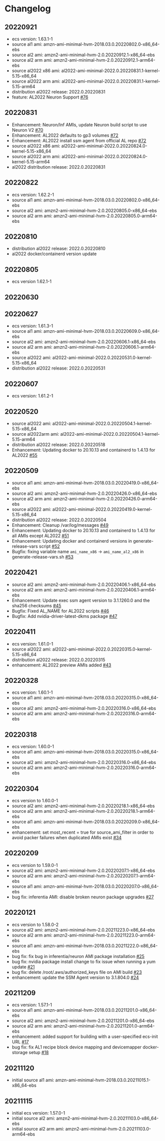 # Changelog

## 20220921

- ecs version: 1.63.1-1
- source al1 ami: amzn-ami-minimal-hvm-2018.03.0.20220802.0-x86_64-ebs
- source al2 ami: amzn2-ami-minimal-hvm-2.0.20220912.1-x86_64-ebs
- source al2 arm ami: amzn2-ami-minimal-hvm-2.0.20220912.1-arm64-ebs
- source al2022 x86 ami: al2022-ami-minimal-2022.0.20220831.1-kernel-5.15-x86_64
- source al2022 arm ami: al2022-ami-minimal-2022.0.20220831.1-kernel-5.15-arm64
- distribution al2022 release: 2022.0.20220831
- feature: AL2022 Neuron Support [#76](https://github.com/aws/amazon-ecs-ami/pull/76)

## 20220831

- Enhancement: Neuron/Inf AMIs, update Neuron build script to use Neuron V2 [#70](https://github.com/aws/amazon-ecs-ami/pull/70)
- Enhancement: AL2022 defaults to gp3 volumes [#72](https://github.com/aws/amazon-ecs-ami/pull/72)
- Enhancement: AL2022 install ssm agent from official AL repo [#72](https://github.com/aws/amazon-ecs-ami/pull/72)
- source al2022 x86 ami: al2022-ami-minimal-2022.0.20220824.0-kernel-5.15-x86_64
- source al2022 arm ami: al2022-ami-minimal-2022.0.20220824.0-kernel-5.15-arm64
- al2022 distribution release: 2022.0.20220831

## 20220822

- ecs version: 1.62.2-1
- source al1 ami: amzn-ami-minimal-hvm-2018.03.0.20220802.0-x86_64-ebs
- source al2 ami: amzn2-ami-minimal-hvm-2.0.20220805.0-x86_64-ebs
- source al2 arm ami: amzn2-ami-minimal-hvm-2.0.20220805.0-arm64-ebs

## 20220810

- distribution al2022 release: 2022.0.20220810
- al2022 docker/containerd version update

## 20220805

- ecs version 1.62.1-1

## 20220630

## 20220627

- ecs version: 1.61.3-1
- source al1 ami: amzn-ami-minimal-hvm-2018.03.0.20220609.0-x86_64-ebs
- source al2 ami: amzn2-ami-minimal-hvm-2.0.20220606.1-x86_64-ebs
- source al2 arm ami: amzn2-ami-minimal-hvm-2.0.20220606.1-arm64-ebs
- source al2022 ami: al2022-ami-minimal-2022.0.20220531.0-kernel-5.15-x86_64
- distribution al2022 release: 2022.0.20220531

## 20220607

- ecs version: 1.61.2-1

## 20220520

- source al2022 ami: al2022-ami-minimal-2022.0.20220504.1-kernel-5.15-x86_64
- source al2022arm ami: al2022-ami-minimal-2022.0.20220504.1-kernel-5.15-arm64
- distribution al2022 release: 2022.0.20220518
- Enhancement: Updating docker to 20.10.13 and containerd to 1.4.13 for AL2022 [#55](https://github.com/aws/amazon-ecs-ami/pull/55)

## 20220509

- source al1 ami: amzn-ami-minimal-hvm-2018.03.0.20220419.0-x86_64-ebs
- source al2 ami: amzn2-ami-minimal-hvm-2.0.20220426.0-x86_64-ebs
- source al2 arm ami: amzn2-ami-minimal-hvm-2.0.20220426.0-arm64-ebs
- source al2022 ami: al2022-ami-minimal-2022.0.20220419.0-kernel-5.15-x86_64
- distribution al2022 release: 2022.0.20220504
- Enhancement: Cleanup /var/log/messages [#49](https://github.com/aws/amazon-ecs-ami/pull/49)
- Enhancement: Updating docker to 20.10.13 and containerd to 1.4.13 for all AMIs except AL2022 [#51](https://github.com/aws/amazon-ecs-ami/pull/51)
- Enhancement: Updating docker and containerd versions in generate-release-vars script [#52](https://github.com/aws/amazon-ecs-ami/pull/52)
- Bugfix: fixing variable name `ami_name_x86` -> `ami_name_al2_x86` in generate-release-vars.sh [#53](https://github.com/aws/amazon-ecs-ami/pull/53)

## 20220421

- source al2 ami: amzn2-ami-minimal-hvm-2.0.20220406.1-x86_64-ebs
- source al2 arm ami: amzn2-ami-minimal-hvm-2.0.20220406.1-arm64-ebs
- Enhancement: Update exec ssm agent version to 3.1.1260.0 and the sha256 checksums [#45](https://github.com/aws/amazon-ecs-ami/pull/45)
- Bugfix: Fixed AL_NAME for AL2022 scripts [#46](https://github.com/aws/amazon-ecs-ami/pull/46)
- Bugfix: Add nvidia-driver-latest-dkms package [#47](https://github.com/aws/amazon-ecs-ami/pull/47)

## 20220411

- ecs version: 1.61.0-1
- source al2022 ami: al2022-ami-minimal-2022.0.20220315.0-kernel-5.15-x86_64
- distribution al2022 release: 2022.0.20220315
- enhancement: AL2022 preview AMIs added [#43](https://github.com/aws/amazon-ecs-ami/pull/43)

## 20220328

- ecs version: 1.60.1-1
- source al1 ami: amzn-ami-minimal-hvm-2018.03.0.20220315.0-x86_64-ebs
- source al2 ami: amzn2-ami-minimal-hvm-2.0.20220316.0-x86_64-ebs
- source al2 arm ami: amzn2-ami-minimal-hvm-2.0.20220316.0-arm64-ebs

## 20220318

- ecs version: 1.60.0-1
- source al1 ami: amzn-ami-minimal-hvm-2018.03.0.20220315.0-x86_64-ebs
- source al2 ami: amzn2-ami-minimal-hvm-2.0.20220316.0-x86_64-ebs
- source al2 arm ami: amzn2-ami-minimal-hvm-2.0.20220316.0-arm64-ebs

## 20220304

- ecs version to 1.60.0-1
- source al2 ami: amzn2-ami-minimal-hvm-2.0.20220218.1-x86_64-ebs
- source al2 arm ami: amzn2-ami-minimal-hvm-2.0.20220218.1-arm64-ebs
- source al1 ami: amzn-ami-minimal-hvm-2018.03.0.20220209.0-x86_64-ebs
- enhancement: set most_recent = true for source_ami_filter in order to avoid packer failures when duplicated AMIs exist [#34](https://github.com/aws/amazon-ecs-ami/pull/34)

## 20220209

- ecs version to 1.59.0-1
- source al2 ami: amzn2-ami-minimal-hvm-2.0.20220207.1-x86_64-ebs
- source al2 arm ami: amzn2-ami-minimal-hvm-2.0.20220207.1-arm64-ebs
- source al1 ami: amzn-ami-minimal-hvm-2018.03.0.20220207.0-x86_64-ebs
- bug fix: inferentia AMI: disable broken neuron package upgrades [#27](https://github.com/aws/amazon-ecs-ami/pull/27)

## 20220121

- ecs version to 1.58.0-2
- source al2 ami: amzn2-ami-minimal-hvm-2.0.20211223.0-x86_64-ebs
- source al2 arm ami: amzn2-ami-minimal-hvm-2.0.20211223.0-arm64-ebs
- source al1 ami: amzn-ami-minimal-hvm-2018.03.0.20211222.0-x86_64-ebs
- bug fix: fix bug in inferentia/neuron AMI package installation [#25](https://github.com/aws/amazon-ecs-ami/pull/25)
- bug fix: nvidia package install change to fix issue when running a yum update [#21](https://github.com/aws/amazon-ecs-ami/pull/21)
- bug fix: delete /root/.aws/authorized_keys file on AMI build [#23](https://github.com/aws/amazon-ecs-ami/pull/23)
- enhancement: update the SSM Agent version to 3.1.804.0 [#24](https://github.com/aws/amazon-ecs-ami/pull/24)

## 20211209

- ecs version: 1.57.1-1
- source al1 ami: amzn-ami-minimal-hvm-2018.03.0.20211201.0-x86_64-ebs
- source al2 ami: amzn2-ami-minimal-hvm-2.0.20211201.0-x86_64-ebs
- source al2 arm ami: amzn2-ami-minimal-hvm-2.0.20211201.0-arm64-ebs
- enhancement: added support for building with a user-specified ecs-init URL [#17](https://github.com/aws/amazon-ecs-ami/pull/17)
- bug fix: fix AL1 recipe block device mapping and devicemapper docker-storage setup [#18](https://github.com/aws/amazon-ecs-ami/pull/18)

## 20211120

- initial source al1 ami: amzn-ami-minimal-hvm-2018.03.0.20211015.1-x86_64-ebs

## 20211115

- initial ecs version: 1.57.0-1
- initial source al2 ami: amzn2-ami-minimal-hvm-2.0.20211103.0-x86_64-ebs
- initial source al2 arm ami: amzn2-ami-minimal-hvm-2.0.20211103.0-arm64-ebs
